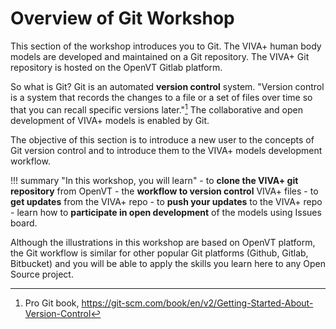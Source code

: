 # **Overview of Git Workshop**

This section of the workshop introduces you to Git. The VIVA+ human body models are developed and maintained on a Git repository. The VIVA+ Git repository is hosted on the OpenVT Gitlab platform. 

So what is Git? Git is an automated **version control** system. "Version control is a system that records the changes to a file or a set of files over time so that you can recall specific versions later."[^1] The collaborative and open development of VIVA+ models is enabled by Git.

The objective of this section is to introduce a new user to the concepts of Git version control and to introduce them to the VIVA+ models development workflow.

!!! summary "In this workshop, you will learn" 
    - to **clone the VIVA+ git repository** from OpenVT
    - the **workflow to version control** VIVA+ files
    - to **get updates** from the VIVA+ repo
    - to **push your updates** to the VIVA+ repo
    - learn how to **participate in open development** of the models using Issues board.

Although the illustrations in this workshop are based on OpenVT platform, the Git workflow is similar for other popular Git platforms (Github, Gitlab, Bitbucket) and you will be able to apply the skills you learn here to any Open Source project.

<!---
<iframe src="https://www.menti.com/88hbaqhn7q" width="100%" height="700"></iframe>
-->

[^1]: Pro Git book, https://git-scm.com/book/en/v2/Getting-Started-About-Version-Control